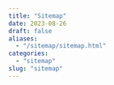 ```yaml
---
title: "Sitemap"
date: 2023-08-26
draft: false
aliases:
  - "/sitemap/sitemap.html"
categories:
  - "sitemap"
slug: "sitemap"
---
```


